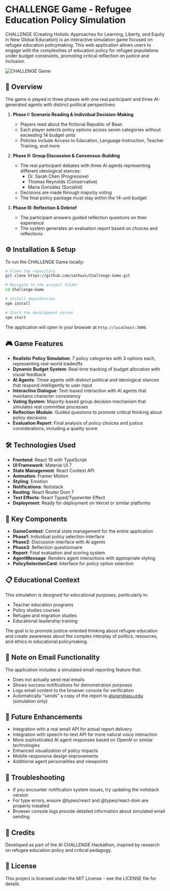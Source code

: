 # CHALLENGE Game - Refugee Education Policy Simulation

CHALLENGE (Creating Holistic Approaches for Learning, Liberty, and Equity in New Global Education) is an interactive simulation game focused on refugee education policymaking. This web application allows users to engage with the complexities of education policy for refugee populations under budget constraints, promoting critical reflection on justice and inclusion.

![CHALLENGE Game](https://github.com/sathwin/Challenge-Game/raw/main/public/pixel-professor.png)

## 🌟 Overview

The game is played in three phases with one real participant and three AI-generated agents with distinct political perspectives:

1. **Phase I: Scenario Reading & Individual Decision-Making**
   - Players read about the fictional Republic of Bean
   - Each player selects policy options across seven categories without exceeding 14 budget units
   - Policies include Access to Education, Language Instruction, Teacher Training, and more

2. **Phase II: Group Discussion & Consensus-Building**
   - The real participant debates with three AI agents representing different ideological stances:
     - Dr. Sarah Chen (Progressive)
     - Thomas Reynolds (Conservative)
     - Maria González (Socialist)
   - Decisions are made through majority voting
   - The final policy package must stay within the 14-unit budget

3. **Phase III: Reflection & Debrief**
   - The participant answers guided reflection questions on their experience
   - The system generates an evaluation report based on choices and reflections

## ⚙️ Installation & Setup

To run the CHALLENGE Game locally:

```bash
# Clone the repository
git clone https://github.com/sathwin/Challenge-Game.git

# Navigate to the project folder
cd Challenge-Game

# Install dependencies
npm install

# Start the development server
npm start
```

The application will open in your browser at `http://localhost:3000`.

## 🎮 Game Features

- **Realistic Policy Simulation**: 7 policy categories with 3 options each, representing real-world tradeoffs
- **Dynamic Budget System**: Real-time tracking of budget allocation with visual feedback
- **AI Agents**: Three agents with distinct political and ideological stances that respond intelligently to user input
- **Interactive Dialogue**: Text-based interaction with AI agents that maintains character consistency
- **Voting System**: Majority-based group decision mechanism that simulates real committee processes
- **Reflection Module**: Guided questions to promote critical thinking about policy decisions
- **Evaluation Report**: Final analysis of policy choices and justice considerations, including a quality score

## 🛠️ Technologies Used

- **Frontend**: React 19 with TypeScript
- **UI Framework**: Material UI 7
- **State Management**: React Context API
- **Animation**: Framer Motion
- **Styling**: Emotion
- **Notifications**: Notistack
- **Routing**: React Router Dom 7
- **Text Effects**: React Typed/Typewriter Effect
- **Deployment**: Ready for deployment on Vercel or similar platforms

## 📱 Key Components

- **GameContext**: Central state management for the entire application
- **Phase1**: Individual policy selection interface
- **Phase2**: Discussion interface with AI agents
- **Phase3**: Reflection questionnaire
- **Report**: Final evaluation and scoring system
- **AgentMessage**: Renders agent interactions with appropriate styling
- **PolicySelectionCard**: Interface for policy option selection

## 📋 Educational Context

This simulation is designed for educational purposes, particularly in:
- Teacher education programs
- Policy studies courses
- Refugee and migration studies
- Educational leadership training

The goal is to promote justice-oriented thinking about refugee education and create awareness about the complex interplay of politics, resources, and ethics in educational policymaking.

## 📝 Note on Email Functionality

The application includes a simulated email reporting feature that:
- Does not actually send real emails
- Shows success notifications for demonstration purposes
- Logs email content to the browser console for verification
- Automatically "sends" a copy of the report to aturan@asu.edu (simulation only)

## 🔮 Future Enhancements

- Integration with a real email API for actual report delivery
- Integration with speech-to-text API for more natural voice interaction
- More sophisticated AI agent responses based on OpenAI or similar technologies
- Enhanced visualization of policy impacts
- Mobile-responsive design improvements
- Additional agent personalities and viewpoints

## 🔧 Troubleshooting

- If you encounter notification system issues, try updating the notistack version
- For type errors, ensure @types/react and @types/react-dom are properly installed
- Browser console logs provide detailed information about simulated email sending

## 👥 Credits

Developed as part of the AI CHALLENGE Hackathon, inspired by research on refugee education policy and critical pedagogy.

## 📄 License

This project is licensed under the MIT License - see the LICENSE file for details.
